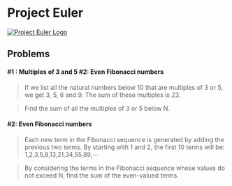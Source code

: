 Project Euler
=============
<a href="http://www.projecteuler.net">
    <img alt="Project Euler Logo" src="http://grokcode.com/wordpress/wp-content/uploads/project_euler.png" />
</a>

Problems
------
#### #1 : Multiples of 3 and 5 #2: Even Fibonacci numbers
>If we list all the natural numbers below 10 that are multiples of 3 or 5, we get 3, 5, 6 and 9. The sum of these multiples is 23.

>Find the sum of all the multiples of 3 or 5 below N.
#### #2: Even Fibonacci numbers
>Each new term in the Fibonacci sequence is generated by adding the previous two terms. By starting with 1 and 2, the first 10 terms will be:
>1,2,3,5,8,13,21,34,55,89,⋯

>By considering the terms in the Fibonacci sequence whose values do not exceed N, find the sum of the even-valued terms.
